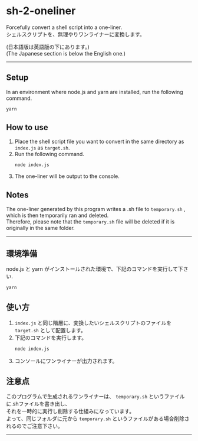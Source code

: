 # sh-2-oneliner
Forcefully convert a shell script into a one-liner.  
シェルスクリプトを、無理やりワンライナーに変換します。

(日本語版は英語版の下にあります。)  
(The Japanese section is below the English one.)

---
## Setup
In an environment where node.js and yarn are installed, run the following command.
```bash
yarn
```
## How to use
1. Place the shell script file you want to convert in the same directory as `index.js` as `target.sh`.
2. Run the following command.
    ```bash
    node index.js
    ```
3. The one-liner will be output to the console.

## Notes
The one-liner generated by this program writes a .sh file to `temporary.sh` ,  
which is then temporarily ran and deleted.  
Therefore, please note that the `temporary.sh` file will be deleted if it is originally in the same folder.  

---
## 環境準備
node.js と yarn がインストールされた環境で、下記のコマンドを実行して下さい.
```bash
yarn
```
## 使い方
1. `index.js` と同じ階層に、変換したいシェルスクリプトのファイルを `target.sh` として配置します。
2. 下記のコマンドを実行します。
    ```bash
    node index.js
    ```
3.  コンソールにワンライナーが出力されます。

## 注意点
このプログラムで生成されるワンライナーは、 `temporary.sh` というファイルに.shファイルを書き出し、  
それを一時的に実行し削除する仕組みになっています。  
よって、同じフォルダに元から `temporary.sh` というファイルがある場合削除されるのでご注意下さい。  

---